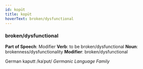 ```yaml
---
id: kopüt
title: kopüt
hoverText: broken/dysfunctional
---
```


### broken/dysfunctional

**Part of Speech**: Modifier
**Verb**: to be broken/dysfunctional
**Noun**: brokenness/dysfunctionality
**Modifier**: broken/dysfunctional

German kaputt /kaˈpʊt/
*Germanic Language Family*